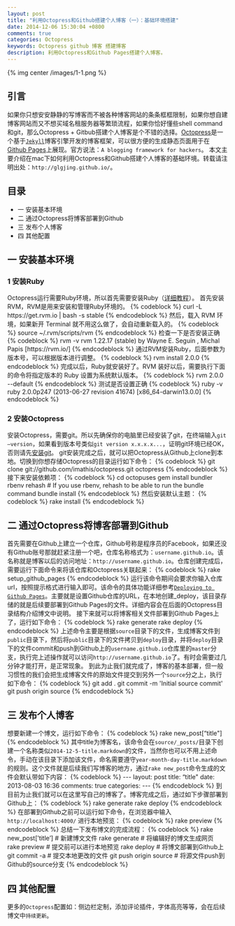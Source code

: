 ```yaml
---
layout: post
title: "利用Octopress和Github搭建个人博客（一）：基础环境搭建"
date: 2014-12-06 15:30:04 +0800
comments: true
categories: Octopress
keywords: Octopress github 博客 搭建博客
description: 利用Octopress和Github Pages搭建个人博客。
---
```

{% img center /images/1-1.png %}
<h2>引言</h2>
如果你只想安安静静的写博客而不被各种博客网站的条条框框限制，如果你想自建博客网站而又不想买域名租服务器等繁琐流程，如果你恰好懂些shell command和git，那么Octopress + Gitbub搭建个人博客是个不错的选择。<a href="http://octopress.org/">Octopress</a>是一个基于<a href="https://github.com/jekyll/jekyll"><code>Jekyll</code></a>博客引擎开发的博客框架，可以很方便的生成静态页面用于在<a href="https://pages.github.com/">Github Pages</a>上展现。官方说法：<code>A blogging framework for hackers</code>。
本文主要介绍在mac下如何利用Octopress和Github搭建个人博客的基础环境。转载请注明出处：<code>http://glgjing.github.io/</code>。<!-- more -->
<h2>目录</h2>
<ul>
  <li>一 安装基本环境</li>
  <li>二 通过Octopress将博客部署到Github</li>
  <li>三 发布个人博客</li>
  <li>四 其他配置</li>
</ul>
<h2>一 安装基本环境</h2>
<h3>1 安装Ruby</h3>
Octopress运行需要Ruby环境，所以首先需要安装Ruby（<a href=“https://ruby-china.org/wiki/install_ruby_guide”>详细教程</a>）。
首先安装RVM，RVM是用来安装和管理Ruby环境的。
{% codeblock %}
curl -L https://get.rvm.io | bash -s stable
{% endcodeblock %}
然后，载入 RVM 环境，如果新开 Terminal 就不用这么做了，会自动重新载入的。
{% codeblock %}
source ~/.rvm/scripts/rvm
{% endcodeblock %}
检查一下是否安装正确
{% codeblock %}
rvm -v
rvm 1.22.17 (stable) by Wayne E. Seguin <wayneeseguin@gmail.com>, Michal Papis <mpapis@gmail.com> [https://rvm.io/]
{% endcodeblock %}
通过RVM安装Ruby，后面参数为版本号，可以根据版本进行调整。
{% codeblock %}
rvm install 2.0.0
{% endcodeblock %}
完成以后，Ruby就安装好了。RVM 装好以后，需要执行下面的命令将指定版本的 Ruby 设置为系统默认版本。
{% codeblock %}
rvm 2.0.0 --default
{% endcodeblock %}
测试是否设置正确
{% codeblock %}
ruby -v
ruby 2.0.0p247 (2013-06-27 revision 41674) [x86_64-darwin13.0.0]
{% endcodeblock %}

<h3>2 安装Octopress</h3>
安装Octopress，需要git。所以先确保你的电脑里已经安装了git，在终端输入<code>git —version</code>，如果看到版本号类似<code>git version x.x.x.x...</code>，证明git环境已经OK，否则请先<a href="http://git-scm.com/">安装git</a>。
git安装完成之后，就可以把Octopress从Github上clone到本地。切换到你想存储Octopress的目录运行如下命令：
{% codeblock %}
git clone git://github.com/imathis/octopress.git octopress
{% endcodeblock %}
接下来安装依赖项：
{% codeblock %}
cd octopuses
gem install bundler
rbenv rehash # If you use rbenv, rehash to be able to run the bundle command
bundle install
{% endcodeblock %}
然后安装默认主题：
{% codeblock %}
rake install
{% endcodeblock %}

<h2>二 通过Octopress将博客部署到Github</h2>
首先需要在Github上建立一个仓库，Github号称是程序员的Facebook，如果还没有Github账号那就赶紧注册一个吧，仓库名称格式为：<code>username.github.io</code>。该名称就是博客以后的访问地址：<code>http://username.github.io</code>。仓库创建完成后，需要运行下面命令来将该仓库和Octopress关联起来：
{% codeblock %}
rake setup_github_pages
{% endcodeblock %}
运行该命令期间会要求你输入仓库url，按照提示格式进行输入即可。该命令的具体功能详细参考<a href="http://octopress.org/docs/deploying/github/"><code>Deploying to Github Pages</code></a>。主要就是设置Github仓库的URL，在本地创建_deploy，该目录存储的就是后续要部署到Github Pages的文件。详细内容会在后面的Octopress目录结构介绍博文中说明。
接下来就可以将博客相关文件部署到Github Pages上了，运行如下命令：
{% codeblock %}
rake generate
rake deploy
{% endcodeblock %}
上述命令主要是根据<code>source</code>目录下的文件，生成博客文件到<code>public</code>目录下，然后将<code>public</code>目录下的文件拷贝到<code>deploy</code>目录，并将<code>deploy</code>目录下的文件commit和push到Github上的<code>username.github.io</code>仓库里的<code>master</code>分支，执行完上述操作就可以访问<code>http://username.github.io</code>了。有时会需要过几分钟才能打开，是正常现象。
到此为止我们就完成了，博客的基本部署，但一般习惯性的我们会把生成博客文件的原始文件提交到另外一个<code>source</code>分之上，执行如下命令：
{% codeblock %}
git add .
git commit -m 'Initial source commit'
git push origin source
{% endcodeblock %}

<h2>三 发布个人博客</h2>
想要新建一个博文，运行如下命令：
{% codeblock %}
rake new_post[“title"]
{% endcodeblock %}
其中title为博客名，该命令会在<code>source/_posts/</code>目录下创建一个名称类似<code>2014-12-5-title.markdown</code>的文件，当然你也可以不用上述命令，手动在该目录下添加该文件，命名需要遵守<code>year-month-day-title.markdown</code>的规则。这个文件就是后续我们写博客的地方，通过<code>rake new_post</code>命令生成的文件会默认带如下内容：
{% codeblock %}
---
layout: post
title: “title"
date: 2013-08-03 16:36
comments: true
categories:
---
{% endcodeblock %}
到目前为止我们就可以在这里写自己的博客了。博客完成之后，通过如下步骤部署到Github上：
{% codeblock %}
rake generate
rake deploy
{% endcodeblock %}
在部署到Github之前可以运行如下命令，在浏览器中输入<code>http://localhost:4000/</code> 进行本地预览：
{% codeblock %}
rake preview
{% endcodeblock %}
总结一下发布博文的完成流程：
{% codeblock %}
rake new_post[’title’]     # 新建博文文件
rake generate              # 将编辑好的博文生成网页
rake preview               # 提交前可以进行本地预览
rake deploy                # 将博文部署到Github上
git commit -a              # 提交本地更改的文件
git push origin source     # 将源文件push到Github的source分支
{% endcodeblock %}
<h2>四 其他配置</h2>
更多的<code>Octopress</code>配置如：侧边栏定制，添加评论插件，字体高亮等等，会在后续博文中<code>持续更新</code>。

